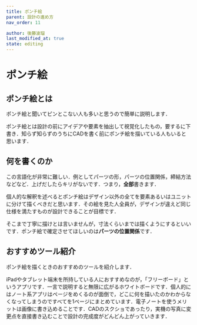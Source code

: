 ```yaml
---
title: ポンチ絵
parent: 設計の進め方
nav_order: 11

author: 後藤波瑠
last_modified_at: true
state: editing
---
```


# **ポンチ絵**
## ポンチ絵とは
ポンチ絵と聞いてピンとこない人も多いと思うので簡単に説明します．

ポンチ絵とは設計の前にアイデアや要素を抽出して視覚化したもの，要するに下書き．知らず知らずのうちにCADを書く前にポンチ絵を描いている人もいると思います．

## 何を書くのか
この言語化が非常に難しい．例としてパーツの形，パーツの位置関係，締結方法などなど．上げだしたらキリがないです．つまり，**全部**書きます．

個人的な解釈を述べるとポンチ絵はデザイン以外の全てを要素あるいはユニットに分けて描くべきだと思います．その絵を見た人全員が，デザインが違えど同じ仕様を満たすものが設計できることが目標です．

そこまで丁寧に描けとは言いませんが，寸法くらいまでは描くようにするといいです．ポンチ絵で確定させてほしいのは**パーツの位置関係**です．

## おすすめツール紹介
ポンチ絵を描くときのおすすめのツールを紹介します．

iPadやタブレット端末を所持している人におすすめなのが，「フリーボード」というアプリです．一言で説明すると無限に広がるホワイトボードです．個人的にはノート系アプリはページをめくるのが面倒で，どこに何を描いたのかわからなくなってしまうのですべてを1ページにまとめています．電子ノートを使うメリットは画像に書き込めることです．CADのスクショであったり，実機の写真に変更点を直接書き込むことで設計の完成度がどんどん上がっていきます．
